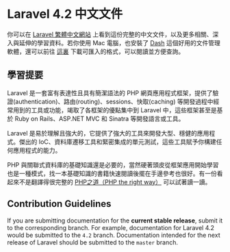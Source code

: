 # Laravel 4.2 中文文件

你可以在 [Laravel 繁體中文網站](http://laravel.tw) 上看到這份完整的中文文件，以及更多相關、深入與延伸的學習資料。若你使用 Mac 電腦，也安裝了 [Dash](http://kapeli.com/dash) 這個好用的文件管理軟體，還可以前往 [這裏](https://github.com/laravel-taiwan/laraveltw.docset) 下載可匯入的格式，可以閱讀並方便查詢。

## 學習提要

Laravel 是一套富有表達性且具有簡潔語法的 PHP 網頁應用程式框架，提供了驗證(authentication)、路由(routing)、sessions、快取(caching) 等開發過程中經常用到的工具或功能，竭取了各框架的優點集中到 Laravel 中，這些框架甚至是基於 Ruby on Rails、ASP.NET MVC 和 Sinatra 等開發語言或工具。

Laravel 是易於理解且強大的，它提供了強大的工具來開發大型、穩健的應用程式。傑出的 IoC、資料庫遷移工具和緊密集成的單元測試，這些工具賦予你構建任何應用程式的能力。

PHP 與關聯式資料庫的基礎知識還是必要的，當然硬著頭皮從框架應用開始學習也是一種模式，找一本基礎知識的書籍快速閱讀後擺在手邊參考也很好。有一份看起來不是翻譯得很完整的 [PHP之道（PHP the right way）](http://wulijun.github.io/php-the-right-way/) 可以試著讀一讀。

## Contribution Guidelines

If you are submitting documentation for the **current stable release**, submit it to the corresponding branch. For example, documentation for Laravel 4.2 would be submitted to the `4.2` branch. Documentation intended for the next release of Laravel should be submitted to the `master` branch.